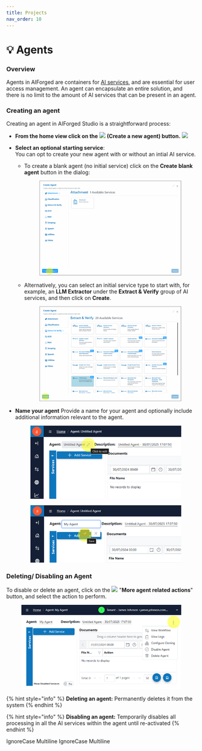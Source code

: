 ```yaml
---
title: Projects
nav_order: 10
---
```


# 💡 Agents

### Overview

Agents in AIForged are containers for [AI services](../services/), and are essential for user access management. An agent can encapsulate an entire solution, and there is no limit to the amount of AI services that can be present in an agent.

### Creating an agent

Creating an agent in AIForged Studio is a straightforward process:

* **From the home view click on the** ![](<../.gitbook/assets/image (45) (1).png>) **(Create a new agent) button.** ![](<../.gitbook/assets/image (48) (1).png>)
* **Select an optional starting service**:\
  You can opt to create your new agent with or without an intial AI service.
  *   To create a blank agent (no initial service) click on the **Create blank agent** button in the dialog:

      <figure><img src="../assets/image%20%2846%29%20%281%29.png" alt=""><figcaption></figcaption></figure>
  *   Alternatively, you can select an initial service type to start with, for example, an **LLM Extractor** under the **Extract & Verify** group of AI services, and then click on **Create**.

      <figure><img src="../assets/image%20%2847%29%20%281%29.png" alt=""><figcaption></figcaption></figure>
*   **Name your agent** Provide a name for your agent and optionally include additional information relevant to the agent.

    <div align="left"><figure><img src="../assets/image%20%2849%29%20%281%29.png" alt=""><figcaption></figcaption></figure></div>

    <div align="left"><figure><img src="../assets/image%20%2850%29%20%281%29.png" alt=""><figcaption></figcaption></figure></div>

### Deleting/ Disabling an Agent

To disable or delete an agent, click on the ![](<../.gitbook/assets/image (52) (1).png>) "**More agent related actions**" button, and select the action to perform.

<div align="left"><figure><img src="../assets/image%20%2851%29%20%281%29.png" alt=""><figcaption></figcaption></figure></div>

{% hint style="info" %}
**Deleting an agent:** Permanently deletes it from the system
{% endhint %}

{% hint style="info" %}
**Disabling an agent:** Temporarily disables all processing in all the AI services within the agent until re-activated
{% endhint %}

 IgnoreCase Multiline IgnoreCase Multiline
